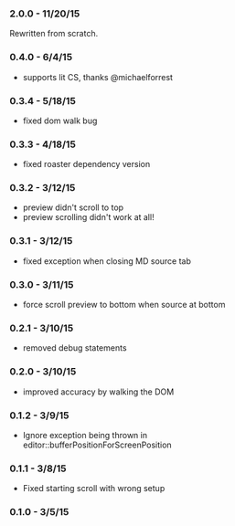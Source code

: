 
### 2.0.0 - 11/20/15

Rewritten from scratch.

### 0.4.0 - 6/4/15
* supports lit CS, thanks @michaelforrest

### 0.3.4 - 5/18/15
* fixed dom walk bug

### 0.3.3 - 4/18/15
* fixed roaster dependency version

### 0.3.2 - 3/12/15
* preview didn't scroll to top
* preview scrolling didn't work at all!

### 0.3.1 - 3/12/15
* fixed exception when closing MD source tab

### 0.3.0 - 3/11/15
* force scroll preview to bottom when source at bottom

### 0.2.1 - 3/10/15
* removed debug statements

### 0.2.0 - 3/10/15
* improved accuracy by walking the DOM

### 0.1.2 - 3/9/15
* Ignore exception being thrown in editor::bufferPositionForScreenPosition

### 0.1.1 - 3/8/15
* Fixed starting scroll with wrong setup

### 0.1.0 - 3/5/15
